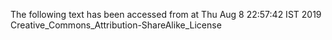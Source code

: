 The following text has been accessed from at Thu Aug 8 22:57:42 IST 2019
Creative_Commons_Attribution-ShareAlike_License
